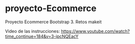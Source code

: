 # proyecto-Ecommerce
Proyecto Ecommerce Bootstrap 3. Retos makeit

Video de las instrucciones: https://www.youtube.com/watch?time_continue=184&v=3-ipcNQEacY


